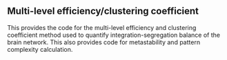 ## Multi-level efficiency/clustering coefficient

This provides the code for the multi-level efficiency and clustering coefficient method used to quantify integration-segregation balance of the brain network.
This also provides code for metastability and pattern complexity calculation.
